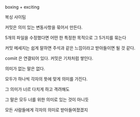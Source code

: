 boxing + exciting

복싱 사이팀

커밋은 의미 있는 변동사항을 묶어서 만든다.

5개의 파일을 수정했다면 어떤 한 특정한 목적으로 그 5가지를 묶는다

커밋 메세지는 쉽게 말하면 주석과 같은 느낌이라고 받아들이면 될 것 같다.

comiit 은 연결되어 있다. 커밋은 기차처럼 쌓인다.

의미가 없는 말은 없다.

모두가 하나씩 각자의 뜻에 맞게 의미를 가진다.

그 의미가 너르 다치게 하고 격려해도

그 말은 모두 너를 위한 의미로 있는 것이 아니듯

모든 사람들에게 각자의 의미로 받아들여졌겠지
